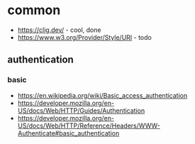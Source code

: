 # common

* https://clig.dev/ - cool, done
* https://www.w3.org/Provider/Style/URI - todo

## authentication

### basic

* https://en.wikipedia.org/wiki/Basic_access_authentication
* https://developer.mozilla.org/en-US/docs/Web/HTTP/Guides/Authentication
* https://developer.mozilla.org/en-US/docs/Web/HTTP/Reference/Headers/WWW-Authenticate#basic_authentication
